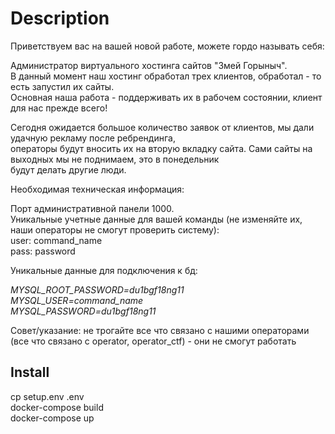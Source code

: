 # Description

Приветствуем вас на вашей новой работе, можете гордо называть себя:  

Администратор виртуального хостинга сайтов "Змей Горыныч".  
В данный момент наш хостинг обработал трех клиентов, обработал - то есть запустил их сайты.  
Основная наша работа - поддерживать их в рабочем состоянии, клиент для нас прежде всего!  
  
Сегодня ожидается большое количество заявок от клиентов, мы дали удачную рекламу после ребрендинга,   
операторы будут вносить их на вторую вкладку сайта. Сами сайты на выходных мы не поднимаем, это в понедельник  
будут делать другие люди.  
  
  
Необходимая техническая информация:  
  
  
Порт административной панели 1000.  
Уникальные учетные данные для вашей команды (не изменяйте их,   
наши операторы не смогут проверить систему):  
user: command_name   
pass: password  
  
Уникальные данные для подключения к бд:  
  
*MYSQL_ROOT_PASSWORD=du1bgf18ng11*  
*MYSQL_USER=command_name*  
*MYSQL_PASSWORD=du1bgf18ng11*  
  
Совет/указание: не трогайте все что связано с нашими операторами (все что связано с operator, operator_ctf) - они не смогут работать  
  
## Install  
cp setup.env .env  
docker-compose build  
docker-compose up  
